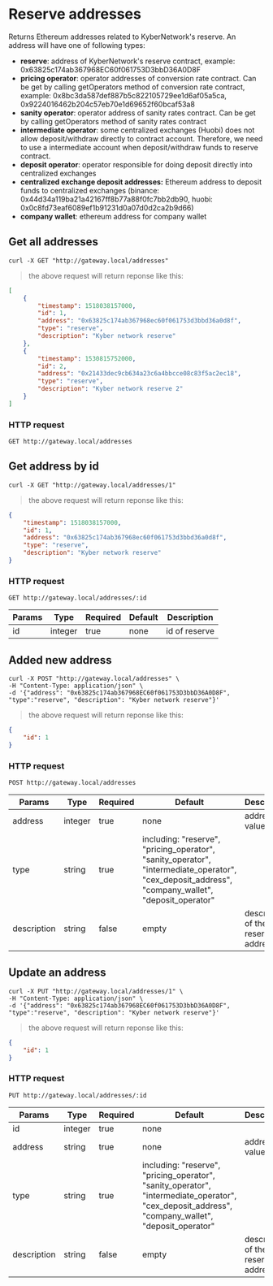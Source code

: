 # Reserve addresses 

Returns Ethereum addresses related to KyberNetwork's reserve. An address will have one of following types:

- **reserve**: address of KyberNetwork's reserve contract, example: 0x63825c174ab367968EC60f061753D3bbD36A0D8F
- **pricing operator**: operator addresses of conversion rate contract. Can be get by calling getOperators method of conversion rate contract, example:
0x8bc3da587def887b5c822105729ee1d6af05a5ca, 0x9224016462b204c57eb70e1d69652f60bcaf53a8
- **sanity operator**: operator address of sanity rates contract. Can be get by calling getOperators method of sanity rates
contract
- **intermediate operator**: some centralized exchanges (Huobi) does not allow deposit/withdraw directly to contract
account. Therefore, we need to use a intermediate account when deposit/withdraw funds to reserve contract.
- **deposit operator**: operator responsible for doing deposit directly into centralized exchanges
- **centralized exchange deposit addresses:** Ethereum address to deposit funds to centralized exchanges
(binance: 0x44d34a119ba21a42167ff8b77a88f0fc7bb2db90, huobi: 0x0c8fd73eaf6089ef1b91231d0a07d0d2ca2b9d66)
- **company wallet**: ethereum address for company wallet

## Get all addresses 

```shell
curl -X GET "http://gateway.local/addresses"
```

> the above request will return reponse like this:

```json
[
    {
        "timestamp": 1518038157000,
        "id": 1,
        "address": "0x63825c174ab367968ec60f061753d3bbd36a0d8f",
        "type": "reserve",
        "description": "Kyber network reserve"
    },
    {
        "timestamp": 1530815752000,
        "id": 2,
        "address": "0x21433dec9cb634a23c6a4bbcce08c83f5ac2ec18",
        "type": "reserve",
        "description": "Kyber network reserve 2"
    }
]
```

### HTTP request

`GET http://gateway.local/addresses`


## Get address by id

```shell
curl -X GET "http://gateway.local/addresses/1"
```

> the above request will return reponse like this:

```json
{
    "timestamp": 1518038157000,
    "id": 1,
    "address": "0x63825c174ab367968ec60f061753d3bbd36a0d8f",
    "type": "reserve",
    "description": "Kyber network reserve"
}
```

### HTTP request

`GET http://gateway.local/addresses/:id`

Params | Type | Required | Default | Description
------ | ---- | -------- | ------- | -----------
id | integer | true | none | id of reserve


## Added new address

```shell
curl -X POST "http://gateway.local/addresses" \ 
-H "Content-Type: application/json" \ 
-d '{"address": "0x63825c174ab367968EC60f061753D3bbD36A0D8F", "type":"reserve", "description": "Kyber network reserve"}' 
```

> the above request will return reponse like this:

```json
{
    "id": 1
}
```

### HTTP request

`POST http://gateway.local/addresses`

Params | Type | Required | Default | Description
------ | ---- | -------- | ------- | -----------
address | integer | true | none | address value 
type | string | true | including: "reserve", "pricing_operator", "sanity_operator", "intermediate_operator", "cex_deposit_address", "company_wallet", "deposit_operator"
description | string | false | empty | description of the reserve address 

## Update an address

```shell
curl -X PUT "http://gateway.local/addresses/1" \ 
-H "Content-Type: application/json" \ 
-d '{"address": "0x63825c174ab367968EC60f061753D3bbD36A0D8F", "type":"reserve", "description": "Kyber network reserve"}' 
```

> the above request will return reponse like this:

```json
{
    "id": 1
}
```

### HTTP request

`PUT http://gateway.local/addresses/:id`

Params | Type | Required | Default | Description
------ | ---- | -------- | ------- | -----------
id | integer | true | none | 
address | string | true | none | address value 
type | string | true | including: "reserve", "pricing_operator", "sanity_operator", "intermediate_operator", "cex_deposit_address", "company_wallet", "deposit_operator" 
description | string | false | empty | description of the reserve address 
